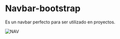 # Navbar-bootstrap
Es un navbar perfecto para ser utilizado en proyectos.

![NAV](https://user-images.githubusercontent.com/56804599/133794894-1f9921e9-4048-4a61-8f8f-4e1bac915b49.JPG)

